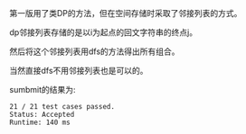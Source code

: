 第一版用了类DP的方法，但在空间存储时采取了邻接列表的方式。

dp邻接列表存储的是以i为起点的回文字符串的终点j。

然后将这个邻接列表用dfs的方法得出所有组合。

当然直接dfs不用邻接列表也是可以的。

sumbmit的结果为:
```
21 / 21 test cases passed.
Status: Accepted
Runtime: 140 ms
```
